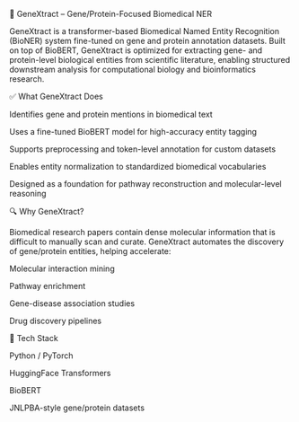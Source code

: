🧬 GeneXtract – Gene/Protein-Focused Biomedical NER

GeneXtract is a transformer-based Biomedical Named Entity Recognition (BioNER) system fine-tuned on gene and protein annotation datasets. Built on top of BioBERT, GeneXtract is optimized for extracting gene- and protein-level biological entities from scientific literature, enabling structured downstream analysis for computational biology and bioinformatics research.

✅ What GeneXtract Does

Identifies gene and protein mentions in biomedical text

Uses a fine-tuned BioBERT model for high-accuracy entity tagging

Supports preprocessing and token-level annotation for custom datasets

Enables entity normalization to standardized biomedical vocabularies

Designed as a foundation for pathway reconstruction and molecular-level reasoning

🔍 Why GeneXtract?

Biomedical research papers contain dense molecular information that is difficult to manually scan and curate. GeneXtract automates the discovery of gene/protein entities, helping accelerate:

Molecular interaction mining

Pathway enrichment

Gene-disease association studies

Drug discovery pipelines

🚀 Tech Stack

Python / PyTorch

HuggingFace Transformers

BioBERT

JNLPBA-style gene/protein datasets
